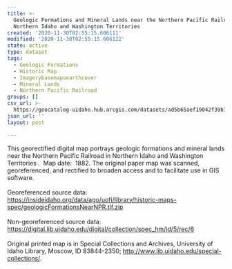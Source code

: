 ```yaml
---
title: >-
  Geologic Formations and Mineral Lands near the Northern Pacific Railroad in
  Northern Idaho and Washington Territories
created: '2020-11-30T02:55:15.606111'
modified: '2020-11-30T02:55:15.606122'
state: active
type: dataset
tags:
  - Geologic Formations
  - Historic Map
  - Imagerybasemapsearthcover
  - Mineral Lands
  - Northern Pacific Railroad
groups: []
csv_url: >-
  https://geocatalog-uidaho.hub.arcgis.com/datasets/ad5b65aef19042f39b7e8c6881389d66_0.csv?outSR=%7B%22latestWkid%22%3A3857%2C%22wkid%22%3A102100%7D
json_url: ''
layout: post

---
```

<div>This georectified digital map portrays geologic formations and mineral lands near the Northern Pacific Railroad in Northern Idaho and Washington Territories .  Map date:  1882. The original paper map was scanned, georeferenced, and rectified to broaden access and to facilitate use in GIS software.</div><div><br /></div><div><div><div><div>Georeferenced source data:  <a href='https://insideidaho.org/data/ago/uofi/library/historic-maps-spec/geologicFormationsNearNPR.tif.zip' rel='nofollow ugc' target='_blank'>https://insideidaho.org/data/ago/uofi/library/historic-maps-spec/geologicFormationsNearNPR.tif.zip</a></div><div><br /></div><div>Non-georeferenced<span> source data:  <a href='https://digital.lib.uidaho.edu/digital/collection/spec_hm/id/5/rec/6' rel='nofollow ugc' target='_blank'>https://digital.lib.uidaho.edu/digital/collection/spec_hm/id/5/rec/6</a></span></div><div><span><br /></span></div><div><span>Original printed map is in Special Collections and Archives, University of Idaho Library, Moscow, ID 83844-2350; <a href='http://www.lib.uidaho.edu/special-collections/' rel='nofollow ugc' target='_blank'>http://www.lib.uidaho.edu/special-collections/</a>.</span></div></div></div></div>
